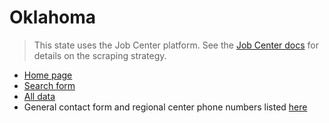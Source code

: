 # Oklahoma

> This state uses the Job Center platform. See the [Job Center docs](job_center.md)
> for details on the scraping strategy.

- [Home page](https://okjobmatch.com)
- [Search form](https://okjobmatch.com/search/warn_lookups/new)
- [All data][]
- General contact form and regional center phone numbers listed [here](https://okjobmatch.com/contact)

[All data]: https://okjobmatch.com/search/warn_lookups?commit=Search&page=1&q%5Bemployer_name_cont%5D=&q%5Bmain_contact_contact_info_addresses_full_location_city_matches%5D=&q%5Bnotice_eq%5D=&q%5Bnotice_on_gteq%5D=&q%5Bnotice_on_lteq%5D=&q%5Bs%5D=notice_on+asc&q%5Bservice_delivery_area_id_eq%5D=&q%5Bzipcode_code_start%5D=&utf8=%E2%9C%93
